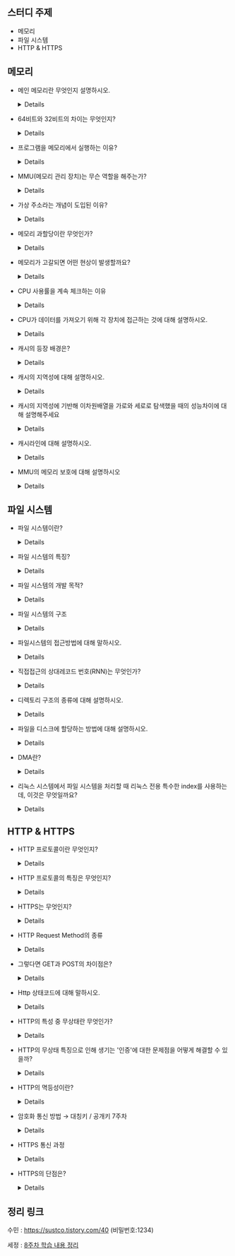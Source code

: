 ## 스터디 주제

* 메모리
* 파일 시스템
* HTTP & HTTPS

## 메모리

- 메인 메모리란 무엇인지 설명하시오.

  <details>

    - 메인 메모리는 CPU가 직접 접근할 수 있는 기억 장치

    - 프로세스가 실행되려면 프로그램이 메모리에 올라와야 함
    
  </details>


- 64비트와 32비트의 차이는 무엇인지?

  <details>

    - 64비트와 32비트의 차이는 CPU가 한 번에 처리할 수 있는 데이터의 크기에 있습니다.

    - 64비트 CPU는 32비트 CPU보다 더 많은 양의 데이터를 처리할 수 있으며, 더욱 정확하고 빠른 처리가 가능합니다.

    - **CPU의 비트는 한 번에 다룰 수 있는 데이터의 최대 크기**

        - CPU의 bit는 “메모리 주소 공간”의 크기와도 연관이 있다
  
  </details>


- 프로그램을 메모리에서 실행하는 이유?

  <details>

  - 느리고 값싼 하드디스크는 제2저장장치로 사용

  - 비싸고 빠른 메모리는 작업공간으로 사용

  - 메모리를 계층적 구조로 만들어 작업속도를 올리고, 가격을 낮추는 방법을 “계층적 메모리 구조”라고 한다.

  - **프로그램을 메모리에서 실행하는 이유는 CPU가 바로 접근하여 처리할 수 있기 때문**

  - 디스크나 다른 저장장치에서 프로그램을 실행하면 CPU가 더 많은 시간을 소비하게 되어 작업이 더디게 처리됩니다.

  </details>



- MMU(메모리 관리 장치)는 무슨 역할을 해주는가?

  <details>

  - MMU가 지원되지 않으면 물리 주소를 직접 접근해야 하기 때문에 부담

  - MMU는 사용자가 기억장소를 일일이 할당해야하는 불편 없애준다.

  - 프로세스의 크기가 실제 메모리의 용량을 초과해도 실행될 수 있게 해준다.

  </details>


- 가상 주소라는 개념이 도입된 이유?

  <details>
  메모리의 공간이 한정적이기 때문에 사용자에게 더 많은 메모리를 제공하기 위해 가상 주소라는 개념 등장
  </details>

- 메모리 과할당이란 무엇인가?

  <details>
  실제 메모리의 사이즈보다 더 큰 사이즈의 메모리를 프로세스에 할당한 상황
  </details>

- 메모리가 고갈되면 어떤 현상이 발생할까요?

  <details>

  - 프로세스들의 Swap이 활발해지면서 CPU 사용률이 하락하게 되고, CPU가 놀고있는 것을 발견한 운영체제는 프로세스를 추가하게 되는 쓰레싱 현상이 발생한다.

  - 쓰레싱이 해소되지 않을 경우, Out of Memory 상태로 판단되어 중요도가 낮은 프로세스를 찾아 강제로 종료하게 된다.

  - 쓰레싱 (Trashing ) : 메모리 영역에 접근하게 될 때, 메모리에 페이지 부재(=페이지 폴트(Page fault)율이 높은 것을 의미한다.

  출처 : [참고 자료](https://github.com/backtony/Backend_Interview_for_Beginner/blob/master/OS.md)

  </details>

- CPU 사용률을 계속 체크하는 이유

  <details>

  - 특정 시점만 체크한 경우 CPU 사용률이 높아보일 수 있다.

  - 연속 체크시 CPU 사용률이 급격하게 떨어지는 구간을 발견할 가능성이 높아지고, 이때 메모리 적재량을 함께 체크하면 쓰레싱 유무를 확인할 수 있게 된다.

  - 따라서 추가적인 서버자원을 배치하는 등 해결방안을 마련할 수 있다.

  </details>


- CPU가 데이터를 가져오기 위해 각 장치에 접근하는 것에 대해 설명하시오.

  <details>
  CPU는 캐시메모리, 주기억장치, 보조기억장치 순으로 접근한다.
  캐시 히트할경우 캐시 메모리에서 데이터를 CPU레지스터에 복사한다. 캐시미스가 뜰경우 주기억장치인 메모리에서 찾으며, 찾았을 경우 메모리의 데이터를 캐시 메모리에 복사하고, 캐시 메모리에 복제된 내용을 CPU레지스터에 복사한다. 
  메모리에서 찾지 못했을 경우, 보조기억장치에서 메모리에 적재하고 적재된 내용을 캐시메모리에 복사한다. 그리고 캐시 메모리의 데이터를 CPU레지스터에 복사한다.
  </details>

- 캐시의 등장 배경은?

  <details>
  CPU와 메인 메모리 속도를 맞추기 위해 캐시가 존재
  </details>

- 캐시의 지역성에 대해 설명하시오.

  <details>
  A1) 기억 장치 내의 정보를 균일하게 액세스 하는 것이 아니라 한 순간에 특정부분을 집중적으로 참조하는 특성<br>
  A2) 자주 사용될 것 같은 데이터를 담을 때 사용하는 원리<br>
  시간적 지역성 : 사용되었던 데이터가 가까운 시일 내에 한번더 사용될 가능성이 큰 성질<br>
  공간적 지역성 : 사용되었던 데이터의 인접 데이터가 사용될 가능성이 큰 성질<br>
  (이건 추가) 순차적 지역성 : 분기가 발생하지 않는 이상 순차적으로 실행될 가능성이 큰 성질
  </details>

- 캐시의 지역성에 기반해 이차원배열을 가로와 세로로 탐색했을 때의 성능차이에 대해 설명해주세요

  <details>
  반복문 내에 있으므로 시간지역성을 가지며 이 둘의 차이점은 연속적인 공간을 참조하냐 안하냐이다.<br>
  가로로 탐색했을 경우는 공간지역성의 이점을 얻을 수 있어 좀 더 빠른 결과를 나타낸다.
  </details>

- 캐시라인에 대해 설명하시오.

  <details>
  캐시에 목적 데이터가 저장되어 있다면 바로 접근하여 출력할수 있어야 캐시가 의미가 있어진다.
  따라서, 캐시에 저장하는 데이터에는 데이터의 메모리 주소 등을 기록해 둔 태그 를 달아놓게 되고 태그들의 묶음을 캐시라인 이라고 한다.</details>

- MMU의 메모리 보호에 대해 설명하시오

  <details>
    프로세스는 독립적인 메모리 공간을 가져야 되고, 자신의 공간만 접근해야 한다. 따라서 한 프로세스에게 합법적인 주소 영역을 설정하고, 잘못된 접근이 오면 trap을 발생시키며 보호한다.
      `base<= x < base+limit` 영역밖에서 접근을 요구하면 trap을 발생시킨다. 
  </details>

## 파일 시스템

- 파일 시스템이란?

  <details>

  - 컴퓨터에서 파일이나 자료를 쉽게 발견할 수 있도록, 유지 및 관리하는 방법

  - 저장매체에는 수많은 파일이 있기 때문에, 이런 파일들을 관리하는 방법

  </details>


- 파일 시스템의 특징?

  <details>

  1. 커널 영역에서 동작

  2. 파일 CRUD 기능을 원활히 수행하기 위한 목적

  3. 계층적 디렉터리 구조를 가진다.

  4. 디스크 파티션 별로 하나씩 둘 수 있다.

    </details>

- 파일 시스템의 개발 목적?

  <details>

  - 하드디스크와 메인 메모리의 속도차를 줄이기 위함

  - 파일 관리

  - 하드디스크 용량의 효율적 이용

  </details>

- 파일 시스템의 구조

  <details>

  - 메타 영역 : 데이터 영역에 기록된 파일의 이름, 위치, 크기, 시간정보, 삭제유무 등의 파일 정보

  - 데이터 영역 : 파일의 데이터

  </details>


- 파일시스템의 접근방법에 대해 말하시오.

  <details>
  순차접근과 직접접근이 있다. 순차접근은 가장 간단한 접근방법으로 대부분은 읽기,쓰기이다. 
  디스크에있는 파일을 마치 테이프를 재생하는 것처럼 접근한다. offset을 앞이나 뒤로 옮길수도있다.
  직접접근은 임의접근이라고도 불리우며 예를들어 5번레코드를 원한다면 바로 접근할 수 있는 방법이다. 
  직접접근은 접근하고자 하는 레코드의 시작 주소를 알아야 한다. 이를 해결하기위해 상대레코드 번호가 필요하다.
    </details>

- 직접접근의 상대레코드 번호(RNN)는 무엇인가?

  <details>
  상대 레코드 번호는 디스크상에서 레코드의 절대적 위치를 나타내는 것이 아니라, 레코드가 속한 파일의 시작으로부터 레코드의 위치를 나타내는 것이다. 
  고정 길이 레코드 방식으로 저장된 파일이라면 상대 레코드 번호를 통해 임의 접근을 충분히 구현할 수 있다. 
  그러나 가변 길이 레코드 방식으로 저장된 파일의 경우에는 상대 레코드 번호를 통해 레코드에 접근할 수 없기 때문에 
  각각의 레코드의 상대적 시작 주소를 저장한 별도의 자료구조나 파일을 이용해야 한다.
  </details>

- 디렉토리 구조의 종류에 대해 설명하시오.

  <details>
  Single-level directory, Two-level directory, Tree structured directory, Acyclic-graph directory, General graph directory 등이 있다.
    </details>

- 파일을 디스크에 할당하는 방법에 대해 설명하시오.

  <details>
  Contiguous Allocation, Linked Allocation, Indexed Allocation가 있다. 
  첫번째는 연속적으로 배치하는 방법이며 두번째는 Linked List의 형태로 배치하는 방법이다. 세번째는 index block을 생성해 저장해 놓는 방법이다.
    </details>

- DMA란?

  <details>
  direct memory access(DMA)는 CPU가 개입없이 메모리에서 읽거나 메모리에 쓸 수있는 I/O 모듈 권한을 부여 받았다고 보면 된다. 
  DMA 모듈 자체는 메인 메모리와 I/O 장치 간의 데이터 교환을 제어한다. 
  CPU는 전송의 시작과 끝에만 관여하고 전체 블록이 전송 된 후에만 중단된다
    </details>

- 리눅스 시스템에서 파일 시스템을 처리할 때 리눅스 전용 특수한 index를 사용하는데, 이것은 무엇일까요?

  <details>아이노드(i-node) </details>



## HTTP & HTTPS

- HTTP 프로토콜이란 무엇인지?

  <details>

  - **www 상에서 정보를 주고받을 수 있는 포로토콜**

  - 클라이언트와 서버 사이에 이루어지는 요청/응답 프로토콜

  - 주로 HTML 문서를 주고 받는데 사용

  - TCP(HTTP/1, HTTP/2), UDP(HTTP/3)를 사용하며, 80번 포트를 사용한다.

  </details>

- HTTP 프로토콜의 특징은 무엇인지?

  <details>

  - 비연결 지향(connectionless) : 클라이언트가 request를 서버에 보내고, 서버가 클라이언트에 요청에 맞는 response를 보내면 바로 연결을 끊는다.

  - 상태 정보 유지 안 함(stateless) : 연결을 끊는 순간 클라이언트와 서버의 통신은 끝나며 상태 정보를 유지하지 않는다.

  </details>

- HTTPS는 무엇인지?

  <details>

  - **HTTP의 보안상 문제를 해결하기 위해 등장한 프로토콜**

  - HTTP는 텍스트로 자원을 주고받기 때문에 네트워크를 가로챈다면 내용이 유출되는 보안 이슈가 발생한다.

  - SSL, TLS(SSL의 최신 버전)를 이용해 암호화하여 주고받음

      - 응용 계층 및 전송 계층 사이에 위치

  - 443 포트 사용

  - 모든 HTTP 요청과 응답 데이터는 네트워크로 보내기지 전에 **전송 계층과 응용 계층 사이에서 암호화** 된다.

  </details>

- HTTP Request Method의 종류

  <details>
  Get: 자료를 요청할 때 사용<br>
  Post: 자료의 생성을 요청할 때 사용<br>
  Put: 자료의 모든 부분에 대해 수정을 요청할 때 사용<br>
  Patch: 자료의 일부분에 대해 수정을 요청할 때 사용<br>
  Delete: 자료의 삭제를 요청할 때 사용<br>
  뿐만아니라 HEAD, OPTIONS,TRACE,CONNECT가 있다.<br>
  HEAD는 GET과 비슷하지만 웹서버에서의 헤더정보를 보낸다. <br>
      OPTIONS는 시스템에서 지원되는 메소드 종류를 확인가능, TRACE는 루프백 메세지를 호출하기 위해 사용, CONNECT는 프락시 기능을 요청할때 사용.</details>

- 그렇다면 GET과 POST의 차이점은?

  <details>
  GET은 캐시가 가능하고 히스토리에 남으며 길이제한이 있으나 POST는 캐시되지 않으며 히스토리에 남지 않고 길이제한이 없다. POST는 body에 정보를 보냄</details>

- Http 상태코드에 대해 말하시오.

  <details>
  상태 코드는 많은 종류가 있으며, 모두 숫자 세 자리로 이루어져 있다. 아래와 같이 크게 다섯 부류로 나눌 수 있다.<br>
  1XX (조건부 응답): 요청을 받았으며 작업을 계속한다.<br>
  2XX (성공): 클라이언트가 요청한 동작을 수신하여 이해했고, 성공적으로 처리했다.<br>
  3XX (리다이렉션 완료): 클라이언트는 요청을 마치기 위해 추가 동작을 취해야 한다.<br>
  4XX (요청 오류): 클라이언트에 오류가 있음을 나타낸다.<br>
  5XX (서버 오류): 서버가 유효한 요청을 명백하게 수행하지 못했음을 나타낸다.</details>

- HTTP의 특성 중 무상태란 무엇인가?

  <details>
  비연결적인 특성으로 연결이 해제됨과 동시에 서버와 클라이언트가 이전에 요청한 결과에 대해서 잊어버리게 된다. 
  즉, 클라이언트가 이전 요청과 같은 데이터를 원한다고 하더라도 다시 서버에 연결을 하여 동일한 요청을 시도해야 한다. 
  HTTP는 이러한 무상태 특성으로 인해 독립적인 쌍의 요청과 응답을 처리하기 때문에, 단순하고 상태를 저장해야 하는 서버의 부담을 줄일 수 있다.</details>

- HTTP의 무상태 특징으로 인해 생기는 '인증'에 대한 문제점을 어떻게 해결할 수 있을까?

  <details>
  쿠키 : 쿠키는 웹 브라우저가 보관하는 데이터다,웹 서버는 쿠키를 생성하여 웹 브라우저에 정보를 전송할 수 있고, 쿠키는 key-value 형태로 웹 브라우저의 쿠키 저장소에 저장된다. 서버로부터 쿠키를 전달 받은 웹 브라우저는 이후 웹 서버에 요청을 보낼 때 쿠키를 헤더에 실어서 함께 전송한다.<br>
  세션 : 쿠키와 다른 점은, 쿠키는 각 브라우저의 별 도 쿠키 저장소에 저장되는 반면 세션은 서버에 저장이 된다. 웹 브라우저는 각각 별도의 세션을 갖는다. 각 세션을 구분하기 위해 고유 ID를 할당하고, 웹 서버는 각 브라우저에게 세션 ID를 전송한다. 웹 브라우저는 웹 서버에 연결 시 매번 세션 ID를 보내서 웹 서버가 어떤 세션을 사용할 지 알 수 있도록 한다. 이때, 웹 서버와 웹 브라우저가 세션 ID를 주고 받기 위해 사용하는 것이 쿠키다. 세션 ID를 쿠키에 넣는다고 생각하면 된다.<br>
  토큰 : 토큰 기반 인증의 방법으로 많은 웹 서버들은 JWT (JSON Web Token)을 사용한다. 토큰 기반 인증 방식은 유저의 정보가 서버에 저장되지 않는 무상태라는 특징이 있다</details>

- HTTP의 멱등성이란?

  <details>
  특정 HTTP 메서드를 여러 번 요청을 했을 경우, 매번 요청 결과가 같다면 해당 메소드를 멱등성 메소드라고 한다.
  GET, PUT, DELETE가 멱등성 메서드에 속하고 POST는 멱등성 메서드가 아니다.
  같은 POST를 연속적으로 보낸다면 명령은 여러 번 내린 것처럼 부가적인 결과를 가져오기 때문이다.
  </details>

- 암호화 통신 방법 → 대칭키 / 공개키 7주차

  <details>

    - **공개키/개인키, 대칭키 방식을 혼합해서 사용**

    1. A에서 B로 접속 요청

    2. B에서 공개키를 A에게 전달

    3. A는 자신의 대칭키를 공개키 A로 암호화해서 B에게 전달

    4. B는 개인키로 복호화하여 A의 대칭키를 얻음

    5. 얻어낸 대칭키를 이용하여 A와 B가 암호문을 주고 받음

  </details>

- HTTPS 통신 과정

  <details>

  1. 클라이언트(브라우저)가 서버로 **최초 연결 시도**를 함

  2. **서버**는 **공개키(인증서)**를 브라우저에게 넘겨줌

  3. **브라우저**는 **인증서의 유효성을 검사**하고, **세션키를 발급**함

  4. 브라우저는 세션키를 보관하며 추가로 **서버의 공개키**로 **세션키를 암호화**하여 **서버로 전송**함

  5. 서버는 개인키로 암호화된 세션키를 복호화하여 **세션키를 얻음**

  6. 클라이언트와 서버는 **동일한 세션키를 공유**하므로, 데이터를 전달할 때 **세션키로 암호화/복호화를 진행**함

  </details>

- HTTPS의 단점은?

  <details>

  - 암호화 추가 비용 발생

  - 암호화 과정에서 웹 서버에 부하

  - 연결이 끊기면 재인증 시간이 소요

  </details>


## 정리 링크

수민 : https://sustco.tistory.com/40 (비밀번호:1234)

세정 : [8주차 학습 내용 정리](https://evening-november-9ec.notion.site/8-452b2cad192b4642830df4d6e95fa50f)
